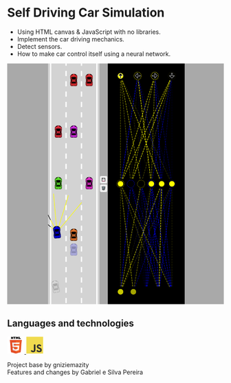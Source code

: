 # Self Driving Car Simulation

- Using HTML canvas & JavaScript with no libraries.
- Implement the car driving mechanics.
- Detect sensors.
- How to make car control itself using a neural network.


![preview img](/preview.png)

## Languages and technologies
<a href="https://www.w3.org/html/" target="_blank"> <img src="https://raw.githubusercontent.com/devicons/devicon/master/icons/html5/html5-original-wordmark.svg" alt="html5" width="40" height="40"/> </a> <a href="https://developer.mozilla.org/en-US/docs/Web/JavaScript" target="_blank"> <img src="https://raw.githubusercontent.com/devicons/devicon/master/icons/javascript/javascript-original.svg" alt="javascript" width="40" height="40"/> </a>

Project base by gniziemazity
<br/>
Features and changes by Gabriel e Silva Pereira
